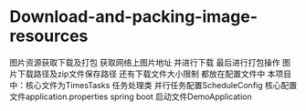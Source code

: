 # Download-and-packing-image-resources
图片资源获取下载及打包
获取网络上图片地址 并进行下载 最后进行打包操作
图片下载路径及zip文件保存路径 还有下载文件大小限制 都放在配置文件中
本项目中：核心文件为TimesTasks 任务处理类  并行任务配置ScheduleConfig  核心配置文件application.properties
spring boot 启动文件DemoApplication
	
